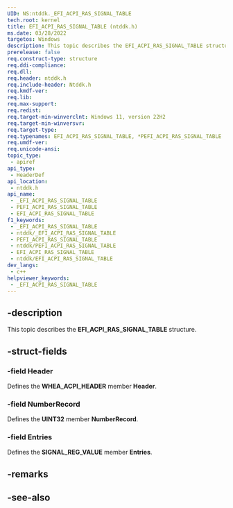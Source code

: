 ```yaml
---
UID: NS:ntddk._EFI_ACPI_RAS_SIGNAL_TABLE
tech.root: kernel
title: EFI_ACPI_RAS_SIGNAL_TABLE (ntddk.h)
ms.date: 03/28/2022
targetos: Windows
description: This topic describes the EFI_ACPI_RAS_SIGNAL_TABLE structure.
prerelease: false
req.construct-type: structure
req.ddi-compliance: 
req.dll: 
req.header: ntddk.h
req.include-header: Ntddk.h
req.kmdf-ver: 
req.lib: 
req.max-support: 
req.redist: 
req.target-min-winverclnt: Windows 11, version 22H2
req.target-min-winversvr: 
req.target-type: 
req.typenames: EFI_ACPI_RAS_SIGNAL_TABLE, *PEFI_ACPI_RAS_SIGNAL_TABLE
req.umdf-ver: 
req.unicode-ansi: 
topic_type:
 - apiref
api_type:
 - HeaderDef
api_location:
 - ntddk.h
api_name:
 - _EFI_ACPI_RAS_SIGNAL_TABLE
 - PEFI_ACPI_RAS_SIGNAL_TABLE
 - EFI_ACPI_RAS_SIGNAL_TABLE
f1_keywords:
 - _EFI_ACPI_RAS_SIGNAL_TABLE
 - ntddk/_EFI_ACPI_RAS_SIGNAL_TABLE
 - PEFI_ACPI_RAS_SIGNAL_TABLE
 - ntddk/PEFI_ACPI_RAS_SIGNAL_TABLE
 - EFI_ACPI_RAS_SIGNAL_TABLE
 - ntddk/EFI_ACPI_RAS_SIGNAL_TABLE
dev_langs:
 - c++
helpviewer_keywords:
 - _EFI_ACPI_RAS_SIGNAL_TABLE
---
```


## -description

This topic describes the **EFI_ACPI_RAS_SIGNAL_TABLE** structure.

## -struct-fields

### -field Header

Defines the **WHEA_ACPI_HEADER** member **Header**.

### -field NumberRecord

Defines the **UINT32** member **NumberRecord**.

### -field Entries

Defines the **SIGNAL_REG_VALUE** member **Entries**.

## -remarks

## -see-also
